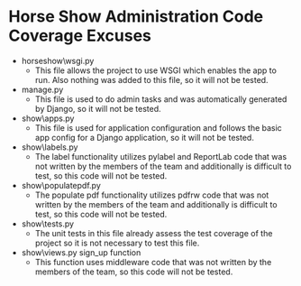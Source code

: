 # Horse Show Administration Code Coverage Excuses 
- horseshow\wsgi.py
  - This file allows the project to use WSGI which enables the app to run. Also nothing was added to this file, so it will not be tested. 
- manage.py
  - This file is used to do admin tasks and was automatically generated by Django, so it will not be tested.
- show\apps.py
  - This file is used for application configuration and follows the basic app config for a Django application, so it will not be tested.
- show\labels.py
  - The label functionality utilizes pylabel and ReportLab code that was not written by the members of the team and additionally is difficult to test, so this code will not be tested.
- show\populatepdf.py
  - The populate pdf functionality utilizes pdfrw code that was not written by the members of the team and additionally is difficult to test, so this code will not be tested.
- show\tests.py
  - The unit tests in this file already assess the test coverage of the project so it is not necessary to test this file.
- show\views.py sign_up function 
  - This function uses middleware code that was not written by the members of the team, so this code will not be tested.
